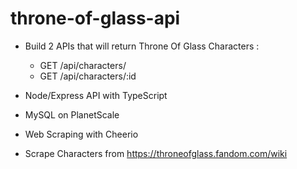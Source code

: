 # throne-of-glass-api

- Build 2 APIs that will return Throne Of Glass Characters :

  - GET /api/characters/
  - GET /api/characters/:id

- Node/Express API with TypeScript
- MySQL on PlanetScale
- Web Scraping with Cheerio
- Scrape Characters from https://throneofglass.fandom.com/wiki
